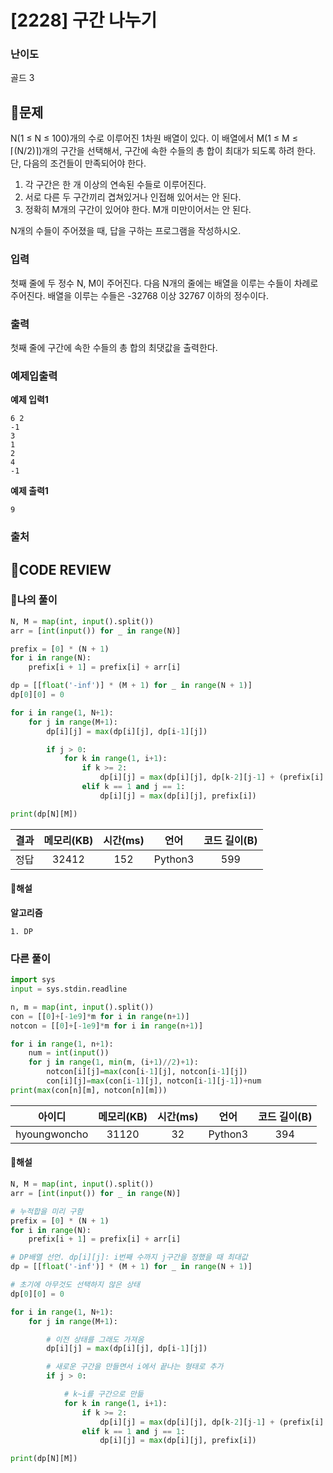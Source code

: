 # [2228] 구간 나누기

### **난이도**
골드 3
## **📝문제**
N(1 ≤ N ≤ 100)개의 수로 이루어진 1차원 배열이 있다. 이 배열에서 M(1 ≤ M ≤ ⌈(N/2)⌉)개의 구간을 선택해서, 구간에 속한 수들의 총 합이 최대가 되도록 하려 한다. 단, 다음의 조건들이 만족되어야 한다.

1. 각 구간은 한 개 이상의 연속된 수들로 이루어진다.
2. 서로 다른 두 구간끼리 겹쳐있거나 인접해 있어서는 안 된다.
3. 정확히 M개의 구간이 있어야 한다. M개 미만이어서는 안 된다.

N개의 수들이 주어졌을 때, 답을 구하는 프로그램을 작성하시오.
### **입력**
첫째 줄에 두 정수 N, M이 주어진다. 다음 N개의 줄에는 배열을 이루는 수들이 차례로 주어진다. 배열을 이루는 수들은 -32768 이상 32767 이하의 정수이다.
### **출력**
첫째 줄에 구간에 속한 수들의 총 합의 최댓값을 출력한다.
### **예제입출력**

**예제 입력1**

```
6 2
-1
3
1
2
4
-1
```

**예제 출력1**

```
9
```

### **출처**

## **🧐CODE REVIEW**

### **🧾나의 풀이**

```python
N, M = map(int, input().split())
arr = [int(input()) for _ in range(N)]

prefix = [0] * (N + 1)
for i in range(N):
    prefix[i + 1] = prefix[i] + arr[i]

dp = [[float('-inf')] * (M + 1) for _ in range(N + 1)]
dp[0][0] = 0

for i in range(1, N+1):
    for j in range(M+1):
        dp[i][j] = max(dp[i][j], dp[i-1][j])

        if j > 0:
            for k in range(1, i+1):
                if k >= 2:
                    dp[i][j] = max(dp[i][j], dp[k-2][j-1] + (prefix[i] - prefix[k-1]))
                elif k == 1 and j == 1:
                    dp[i][j] = max(dp[i][j], prefix[i])

print(dp[N][M])
```

결과	| 메모리(KB) |	시간(ms) |	언어 |	코드 길이(B)
:----:|:-----:|:-----:|:-----:|:--------:
정답|32412|152|Python3|599
#### **📝해설**

**알고리즘**
```
1. DP
```

### **다른 풀이**

```python
import sys
input = sys.stdin.readline

n, m = map(int, input().split())
con = [[0]+[-1e9]*m for i in range(n+1)]
notcon = [[0]+[-1e9]*m for i in range(n+1)]

for i in range(1, n+1):
    num = int(input())
    for j in range(1, min(m, (i+1)//2)+1):
        notcon[i][j]=max(con[i-1][j], notcon[i-1][j])
        con[i][j]=max(con[i-1][j], notcon[i-1][j-1])+num
print(max(con[n][m], notcon[n][m]))
```

아이디 | 메모리(KB) |	시간(ms) |	언어 |	코드 길이(B) 
:-----:|:-----:|:-----:|:----:|:--------:
hyoungwoncho|31120|32|Python3|394
#### **📝해설**

```python
N, M = map(int, input().split())
arr = [int(input()) for _ in range(N)]

# 누적합을 미리 구함
prefix = [0] * (N + 1)
for i in range(N):
    prefix[i + 1] = prefix[i] + arr[i]

# DP배열 선언. dp[i][j]: i번째 수까지 j구간을 정했을 때 최대값
dp = [[float('-inf')] * (M + 1) for _ in range(N + 1)]

# 초기에 아무것도 선택하지 않은 상태
dp[0][0] = 0

for i in range(1, N+1):
    for j in range(M+1):

        # 이전 상태를 그래도 가져옴
        dp[i][j] = max(dp[i][j], dp[i-1][j])

        # 새로운 구간을 만들면서 i에서 끝나는 형태로 추가
        if j > 0:

            # k~i를 구간으로 만듦
            for k in range(1, i+1):
                if k >= 2:
                    dp[i][j] = max(dp[i][j], dp[k-2][j-1] + (prefix[i] - prefix[k-1]))
                elif k == 1 and j == 1:
                    dp[i][j] = max(dp[i][j], prefix[i])

print(dp[N][M])
```